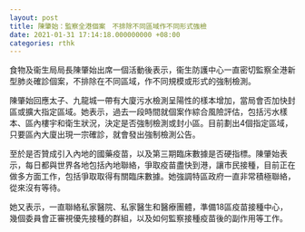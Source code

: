 ```yaml
---
layout: post
title: 陳肇始：監察全港個案　不排除不同區域作不同形式強檢
date: 2021-01-31 17:14:18.000000000 +08:00
categories: rthk
---
```


食物及衞生局局長陳肇始出席一個活動後表示，衞生防護中心一直密切監察全港新型肺炎確診個案，不排除在不同區域，作不同規模或形式的強制檢測。

陳肇始回應太子、九龍城一帶有大廈污水檢測呈陽性的樣本增加，當局會否加快封區或擴大指定區域。她表示，過去一段時間就個案作綜合風險評估，包括污水樣本、區內樓宇和衛生狀況，決定是否強制檢測或封小區。目前劃出4個指定區域，只要區內大廈出現一宗確診，就會發出強制檢測公告。

至於是否贊成引入內地的國藥疫苗，以及第三期臨床數據是否硬指標。陳肇始表示，每日都與世界各地包括內地聯絡，爭取疫苗盡快到港，讓市民接種，目前正在做多方面工作，包括爭取取得有關臨床數據。她強調特區政府一直非常積極聯絡，從來沒有等待。

她又表示，一直聯絡私家醫院、私家醫生和醫療團體，準備18區疫苗接種中心，幾個委員會正審視優先接種的群組，以及如何監察接種疫苗後的副作用等工作。
